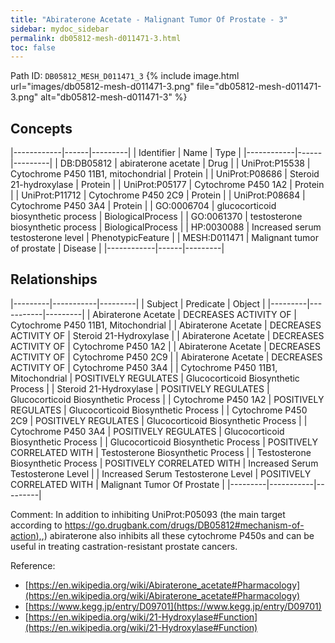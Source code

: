 ```yaml
---
title: "Abiraterone Acetate - Malignant Tumor Of Prostate - 3"
sidebar: mydoc_sidebar
permalink: db05812-mesh-d011471-3.html
toc: false 
---
```



Path ID: `DB05812_MESH_D011471_3`
{% include image.html url="images/db05812-mesh-d011471-3.png" file="db05812-mesh-d011471-3.png" alt="db05812-mesh-d011471-3" %}

## Concepts

|------------|------|---------|
| Identifier | Name | Type    |
|------------|------|---------|
| DB:DB05812 | abiraterone acetate | Drug |
| UniProt:P15538 | Cytochrome P450 11B1, mitochondrial | Protein |
| UniProt:P08686 | Steroid 21-hydroxylase | Protein |
| UniProt:P05177 | Cytochrome P450 1A2 | Protein |
| UniProt:P11712 | Cytochrome P450 2C9 | Protein |
| UniProt:P08684 | Cytochrome P450 3A4 | Protein |
| GO:0006704 | glucocorticoid biosynthetic process | BiologicalProcess |
| GO:0061370 | testosterone biosynthetic process | BiologicalProcess |
| HP:0030088 | Increased serum testosterone level | PhenotypicFeature |
| MESH:D011471 | Malignant tumor of prostate | Disease |
|------------|------|---------|

## Relationships

|---------|-----------|---------|
| Subject | Predicate | Object  |
|---------|-----------|---------|
| Abiraterone Acetate | DECREASES ACTIVITY OF | Cytochrome P450 11B1, Mitochondrial |
| Abiraterone Acetate | DECREASES ACTIVITY OF | Steroid 21-Hydroxylase |
| Abiraterone Acetate | DECREASES ACTIVITY OF | Cytochrome P450 1A2 |
| Abiraterone Acetate | DECREASES ACTIVITY OF | Cytochrome P450 2C9 |
| Abiraterone Acetate | DECREASES ACTIVITY OF | Cytochrome P450 3A4 |
| Cytochrome P450 11B1, Mitochondrial | POSITIVELY REGULATES | Glucocorticoid Biosynthetic Process |
| Steroid 21-Hydroxylase | POSITIVELY REGULATES | Glucocorticoid Biosynthetic Process |
| Cytochrome P450 1A2 | POSITIVELY REGULATES | Glucocorticoid Biosynthetic Process |
| Cytochrome P450 2C9 | POSITIVELY REGULATES | Glucocorticoid Biosynthetic Process |
| Cytochrome P450 3A4 | POSITIVELY REGULATES | Glucocorticoid Biosynthetic Process |
| Glucocorticoid Biosynthetic Process | POSITIVELY CORRELATED WITH | Testosterone Biosynthetic Process |
| Testosterone Biosynthetic Process | POSITIVELY CORRELATED WITH | Increased Serum Testosterone Level |
| Increased Serum Testosterone Level | POSITIVELY CORRELATED WITH | Malignant Tumor Of Prostate |
|---------|-----------|---------|

Comment: In addition to inhibiting UniProt:P05093 (the main target according to [https://go.drugbank.com/drugs/DB05812#mechanism-of-action),](https://go.drugbank.com/drugs/DB05812#mechanism-of-action),) abiraterone also inhibits all these cytochrome P450s and can be useful in treating castration-resistant prostate cancers.

Reference: 
  - [https://en.wikipedia.org/wiki/Abiraterone_acetate#Pharmacology](https://en.wikipedia.org/wiki/Abiraterone_acetate#Pharmacology)
  - [https://www.kegg.jp/entry/D09701](https://www.kegg.jp/entry/D09701)
  - [https://en.wikipedia.org/wiki/21-Hydroxylase#Function](https://en.wikipedia.org/wiki/21-Hydroxylase#Function)
